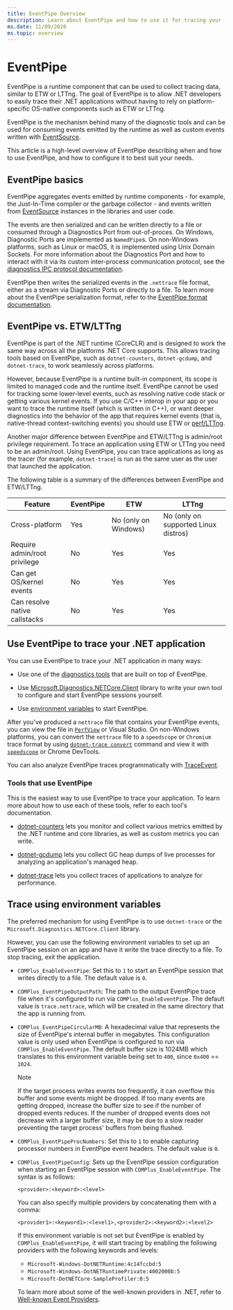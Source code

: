 ```yaml
---
title: EventPipe Overview
description: Learn about EventPipe and how to use it for tracing your .NET applications to diagnose performance issues.
ms.date: 11/09/2020
ms.topic: overview
---
```


# EventPipe

EventPipe is a runtime component that can be used to collect tracing data, similar to ETW or LTTng. The goal of EventPipe is to allow .NET developers to easily trace their .NET applications without having to rely on platform-specific OS-native components such as ETW or LTTng.

EventPipe is the mechanism behind many of the diagnostic tools and can be used for consuming events emitted by the runtime as well as custom events written with [EventSource](xref:System.Diagnostics.Tracing.EventSource).

This article is a high-level overview of EventPipe describing when and how to use EventPipe, and how to configure it to best suit your needs.

## EventPipe basics

EventPipe aggregates events emitted by runtime components - for example, the Just-In-Time compiler or the garbage collector - and events written from [EventSource](xref:System.Diagnostics.Tracing.EventSource) instances in the libraries and user code.

The events are then serialized and can be written directly to a file or consumed through a Diagnostics Port from out-of-proces. On Windows, Diagnostic Ports are implemented as `NamedPipe`s. On non-Windows platforms, such as Linux or macOS, it is implemented using Unix Domain Sockets. For more information about the Diagnostics Port and how to interact with it via its custom inter-process communication protocol, see the [diagnostics IPC protocol documentation](https://github.com/dotnet/diagnostics/blob/master/documentation/design-docs/ipc-protocol.md).

EventPipe then writes the serialized events in the `.nettrace` file format, either as a stream via Diagnostic Ports or directly to a file. To learn more about the EventPipe serialization format, refer to the [EventPipe format documentation](https://github.com/microsoft/perfview/blob/master/src/TraceEvent/EventPipe/EventPipeFormat.md).

## EventPipe vs. ETW/LTTng

EventPipe is part of the .NET runtime (CoreCLR) and is designed to work the same way across all the platforms .NET Core supports. This allows tracing tools based on EventPipe, such as `dotnet-counters`, `dotnet-gcdump`, and `dotnet-trace`, to work seamlessly across platforms.

However, because EventPipe is a runtime built-in component, its scope is limited to managed code and the runtime itself. EventPipe cannot be used for tracking some lower-level events, such as resolving native code stack or getting various kernel events. If you use C/C++ interop in your app or you want to trace the runtime itself (which is written in C++), or want deeper diagnostics into the behavior of the app that requires kernel events (that is, native-thread context-switching events) you should use ETW or [perf/LTTng](./trace-perfcollect-lttng.md).

Another major difference between EventPipe and ETW/LTTng is admin/root privilege requirement. To trace an application using ETW or LTTng you need to be an admin/root. Using EventPipe, you can trace applications as long as the tracer (for example, `dotnet-trace`) is run as the same user as the user that launched the application.

The following table is a summary of the differences between EventPipe and ETW/LTTng.

|Feature|EventPipe|ETW|LTTng|
|-------|---------|---|-----------|
|Cross-platform|Yes|No (only on Windows)|No (only on supported Linux distros)|
|Require admin/root privilege|No|Yes|Yes|
|Can get OS/kernel events|No|Yes|Yes|
|Can resolve native callstacks|No|Yes|Yes|

## Use EventPipe to trace your .NET application

You can use EventPipe to trace your .NET application in many ways:

* Use one of the [diagnostics tools](#tools-that-use-eventpipe) that are built on top of EventPipe.

* Use [Microsoft.Diagnostics.NETCore.Client](https://github.com/dotnet/diagnostics/blob/master/documentation/diagnostics-client-library-instructions.md) library to write your own tool to configure and start EventPipe sessions yourself.

* Use [environment variables](#trace-using-environment-variables) to start EventPipe.

After you've produced a `nettrace` file that contains your EventPipe events, you can view the file in [`PerfView`](https://github.com/Microsoft/perfview#perfview-overview) or Visual Studio. On non-Windows platforms, you can convert the `nettrace` file to a `speedscope` or `Chromium` trace format by using [`dotnet-trace convert`](./dotnet-trace.md#dotnet-trace-convert) command and view it with [`speedscope`](https://www.speedscope.app/) or Chrome DevTools.

You can also analyze EventPipe traces programmatically with [TraceEvent](https://github.com/Microsoft/perfview/blob/master/documentation/TraceEvent/TraceEventLibrary.md).

### Tools that use EventPipe

This is the easiest way to use EventPipe to trace your application. To learn more about how to use each of these tools, refer to each tool's documentation.

* [dotnet-counters](./dotnet-counters.md) lets you monitor and collect various metrics emitted by the .NET runtime and core libraries, as well as custom metrics you can write.

* [dotnet-gcdump](./dotnet-gcdump.md) lets you collect GC heap dumps of live processes for analyzing an application's managed heap.

* [dotnet-trace](./dotnet-trace.md) lets you collect traces of applications to analyze for performance.

## Trace using environment variables

The preferred mechanism for using EventPipe is to use `dotnet-trace` or the `Microsoft.Diagnostics.NETCore.Client` library.

However, you can use the following environment variables to set up an EventPipe session on an app and have it write the trace directly to a file. To stop tracing, exit the application.

* `COMPlus_EnableEventPipe`: Set this to `1` to start an EventPipe session that writes directly to a file. The default value is `0`.

* `COMPlus_EventPipeOutputPath`: The path to the output EventPipe trace file when it's configured to run via `COMPlus_EnableEventPipe`. The default value is `trace.nettrace`, which will be created in the same directory that the app is running from.

* `COMPlus_EventPipeCircularMB`: A hexadecimal value that represents the size of EventPipe's internal buffer in megabytes. This configuration value is only used when EventPipe is configured to run via `COMPlus_EnableEventPipe`. The default buffer size is 1024MB which translates to this environment variable being set to `400`, since `0x400` == `1024`.

  > [!NOTE]
  > If the target process writes events too frequently, it can overflow this buffer and some events might be dropped. If too many events are getting dropped, increase the buffer size to see if the number of dropped events reduces. If the number of dropped events does not decrease with a larger buffer size, it may be due to a slow reader preventing the target process' buffers from being flushed.

* `COMPlus_EventPipeProcNumbers`: Set this to `1` to enable capturing processor numbers in EventPipe event headers. The default value is `0`.

* `COMPlus_EventPipeConfig`: Sets up the EventPipe session configuration when starting an EventPipe session with `COMPlus_EnableEventPipe`.
  The syntax is as follows:

  `<provider>:<keyword>:<level>`

  You can also specify multiple providers by concatenating them with a comma:

  `<provider1>:<keyword1>:<level1>,<provider2>:<keyword2>:<level2>`

  If this environment variable is not set but EventPipe is enabled by `COMPlus_EnableEventPipe`, it will start tracing by enabling the following providers with the following keywords and levels:

  - `Microsoft-Windows-DotNETRuntime:4c14fccbd:5`
  - `Microsoft-Windows-DotNETRuntimePrivate:4002000b:5`
  - `Microsoft-DotNETCore-SampleProfiler:0:5`

  To learn more about some of the well-known providers in .NET, refer to [Well-known Event Providers](./well-known-event-providers.md).

